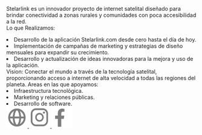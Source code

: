 <span class="font-bold text-start text-xl">Stelarlink</span><span class="font-light text-start text-xl"> es un innovador proyecto de internet satelital diseñado para brindar conectividad a zonas rurales y comunidades con poca accesibilidad a la red.
 <br> <span class="font-bold text-xl">Lo que Realizamos:</span>
</span> 
<li class="font-light text-start text-xl">Desarrollo de la aplicación Stelarlink.com desde cero hasta el día de hoy.</li><li class="font-light text-start text-xl">Implementación de campañas de marketing y estrategias de diseño mensuales para expandir su crecimiento.</li><li class="font-light text-start text-xl">Desarrollo y actualización de ideas innovadoras para la mejora y uso de la aplicación.</li>
<!-- VISION -->
<span class="font-semibold text-start text-xl"> Vision:</span>
<span class="font-light text-start text-xl">Conectar el mundo a través de la tecnología satelital, proporcionando acceso a internet de alta velocidad a todas las regiones del planeta.</span> 
<!-- AREAS DE TRABAJO -->
<span class="font-semibold text-start text-xl"> Areas en las que apoyamos:</span>
<li class="font-light text-start text-xl">Infraestructura tecnológica.</li><li class="font-light text-start text-xl">Marketing y relaciones públicas.</li><li class="font-light text-start text-xl">Desarrollo de software.</li> 
<div class="flex justify-items-center w-5/12 py-5 gap-0">
<a href=""><img src="/src/assets/images/iconos-links/icon-web.png" alt=""style="width:56px; height:56px">
</a>
<a href=""><img src="/src/assets/images/iconos-links/icon-ig.png" alt="" style="width:56px; height:56px">
</a>
<a href=""><img src="/src/assets/images/iconos-links/icon-fb.png" alt="" style="width:56px; height:56px">
</a>
</div>